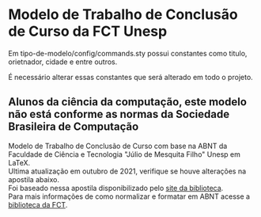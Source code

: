 # Modelo de Trabalho de Conclusão de Curso da FCT Unesp

Em tipo-de-modelo/config/commands.sty possui constantes como titulo, orietnador, cidade e entre outros.  

É necessário alterar essas constantes que será alterado em todo o projeto.

## Alunos da ciência da computação, este modelo não está conforme as normas da Sociedade Brasileira de Computação

Modelo de Trabalho de Conclusão de Curso com base na ABNT da Faculdade de Ciência e Tecnologia "Júlio de Mesquita Filho" Unesp em LaTeX.  
Ultima atualização em outubro de 2021, verifique se houve alterações na apostila abaixo.  
Foi baseado nessa apostila disponibilizado pelo [site da biblioteca](https://www.fct.unesp.br/Home/Biblioteca/abnt/apostila_abnt_word_bpp_2021.pdf).  
Para mais informações de como normalizar e formatar em ABNT acesse a [biblioteca da FCT](https://www.fct.unesp.br/#!/biblioteca2340/normalizacao/abnt/).
